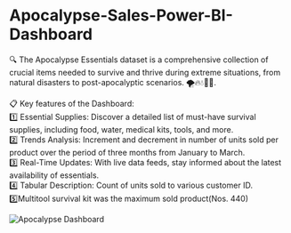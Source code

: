 # Apocalypse-Sales-Power-BI-Dashboard
🔍 The Apocalypse Essentials dataset is a comprehensive collection of crucial items needed to survive and thrive during extreme situations, from natural disasters to post-apocalyptic scenarios. 🌪️🔥💧🧟‍♂️.      

📋 Key features of the Dashboard:       
1️⃣ Essential Supplies: Discover a detailed list of must-have survival supplies, including food, water, medical kits, tools, and more.        
2️⃣ Trends Analysis: Increment and decrement in number of units sold per product over the period of three months from January to March.         
3️⃣ Real-Time Updates: With live data feeds, stay informed about the latest availability of essentials.         
4️⃣ Tabular Description: Count of units sold to various customer ID.
5️⃣Multitool survival kit was the maximum sold product(Nos. 440)

![Apocalypse Dashboard](https://github.com/Vijayalakshmi2704/Apocalypse-Sales-Power-BI-Dashboard/assets/140339927/33291cd1-b32b-48b2-a9ba-b4ea760bd67c)
